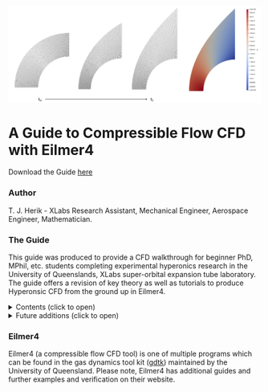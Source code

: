 ![](img.png "")

# A Guide to Compressible Flow CFD with Eilmer4
Download the Guide [here](cfdguide.pdf)

### Author
T. J. Herik - XLabs Research Assistant, Mechanical Engineer, Aerospace Engineer, Mathematician.

### The Guide
This guide was produced to provide a CFD walkthrough for beginner PhD, MPhil, etc. students completing experimental hyperonics research in the University of Queenslands, XLabs super-orbital expansion tube laboratory. The guide offers a revision of key theory as well as tutorials to produce Hyperonsic CFD from the ground up in Eilmer4.

<details>
<summary> Contents (click to open) </summary>

Gas models, high-temperature gas effects, chemistry models, energy transfer, installation and setup of Ubuntu and Eilmer4, paraview setup, examples of constructing fundamental hypersonic geometries in Eilmer4 (wedges, cones, double wings, cylinders, data-point-based geometries, parametric models), simulating high-temperature gas effects in Eilmer4 (finite-rate chemistry, two-temperature models for thermochemical non-equilibrium)

</details>

<details>
<summary> Future additions (click to open) </summary>
 
Implicit vs. explicit solvers, grid independence studies, using the Eilmer4 Newton-Krylov steady-state solver, viscous simulations, catalysis, y+ studies, turbulence.
 
</details>

### Eilmer4
Eilmer4 (a compressible flow CFD tool) is one of multiple programs which can be found in the gas dynamics tool kit ([gdtk](https://gdtk.uqcloud.net/)) maintained by the University of Queensland. Please note, Eilmer4 has additional guides and further examples and verification on their website.
